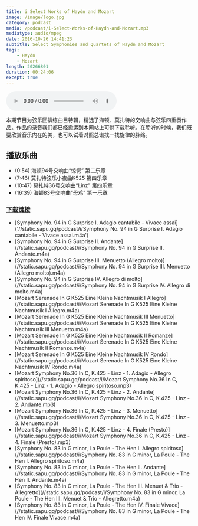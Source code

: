 ```yaml
---
title: i Select Works of Haydn and Mozart
image: /image/logo.jpg
category: podcast
media: /podcast/i-Select-Works-of-Haydn-and-Mozart.mp3
mediatype: audio/mpeg
date: 2016-10-26 14:41:23
subtitle: Select Symphonies and Quartets of Haydn and Mozart
tags:
    - Haydn
    - Mozart
length: 20266801
duration: 00:24:06
except: true
---
```

<audio src="//static.sapu.gq/podcast/i-Select-Works-of-Haydn-and-Mozart.mp3" controls preload="metadata"></audio>

本期节目为弦乐团排练曲目特辑，精选了海顿、莫扎特的交响曲与弦乐四重奏作品。作品的录音我们都已经搬运到本网站上可供下载聆听。在聆听的时候，我们既要欣赏音乐内在的美，也可以试着对照总谱找一找旋律的脉络。

<!--more-->

## 播放乐曲
- (0:54) 海顿94号交响曲“惊愕” 第二乐章
- (7:46) 莫扎特弦乐小夜曲K525 第四乐章
- (10:47) 莫扎特36号交响曲“Linz” 第四乐章
- (16:39) 海顿83号交响曲“母鸡” 第一乐章

### [下载链接](//static.sapu.gq/podcast/i-Select-Works-of-Haydn-and-Mozart.mp3)
- [Symphony No. 94 in G Surprise I. Adagio cantabile - Vivace assai]('//static.sapu.gq/podcast/i/Symphony No. 94 in G Surprise I. Adagio cantabile - Vivace assai.m4a')
- [Symphony No. 94 in G Surprise II. Andante](//static.sapu.gq/podcast/i/Symphony No. 94 in G Surprise II. Andante.m4a)
- [Symphony No. 94 in G Surprise III. Menuetto (Allegro molto)](//static.sapu.gq/podcast/i/Symphony No. 94 in G Surprise III. Menuetto &#40;Allegro molto&#41;.m4a)
- [Symphony No. 94 in G Surprise IV. Allegro di molto](//static.sapu.gq/podcast/i/Symphony No. 94 in G Surprise IV. Allegro di molto.m4a)
- [Mozart Serenade In G K525 Eine Kleine Nachtmusik I Allegro](//static.sapu.gq/podcast/i/Mozart Serenade In G K525 Eine Kleine Nachtmusik I Allegro.m4a)
- [Mozart Serenade In G K525 Eine Kleine Nachtmusik III Menuetto](//static.sapu.gq/podcast/i/Mozart Serenade In G K525 Eine Kleine Nachtmusik III Menuetto.m4a)
- [Mozart Serenade In G K525 Eine Kleine Nachtmusik II Romanze](//static.sapu.gq/podcast/i/Mozart Serenade In G K525 Eine Kleine Nachtmusik II Romanze.m4a)
- [Mozart Serenade In G K525 Eine Kleine Nachtmusik IV Rondo](//static.sapu.gq/podcast/i/Mozart Serenade In G K525 Eine Kleine Nachtmusik IV Rondo.m4a)
- [Mozart Symphony No.36 In C, K.425 - Linz - 1. Adagio - Allegro spiritoso](//static.sapu.gq/podcast/i/Mozart Symphony No.36 In C, K.425 - Linz - 1. Adagio - Allegro spiritoso.mp3)
- [Mozart Symphony No.36 In C, K.425 - Linz - 2. Andante](//static.sapu.gq/podcast/i/Mozart Symphony No.36 In C, K.425 - Linz - 2. Andante.mp3)
- [Mozart Symphony No.36 In C, K.425 - Linz - 3. Menuetto](//static.sapu.gq/podcast/i/Mozart Symphony No.36 In C, K.425 - Linz - 3. Menuetto.mp3)
- [Mozart Symphony No.36 In C, K.425 - Linz - 4. Finale (Presto)](//static.sapu.gq/podcast/i/Mozart Symphony No.36 In C, K.425 - Linz - 4. Finale &#40;Presto&#41;.mp3)
- [Symphony No. 83 in G minor, La Poule - The Hen I. Allegro spiritoso](//static.sapu.gq/podcast/i/Symphony No. 83 in G minor, La Poule - The Hen I. Allegro spiritoso.m4a)
- [Symphony No. 83 in G minor, La Poule - The Hen II. Andante](//static.sapu.gq/podcast/i/Symphony No. 83 in G minor, La Poule - The Hen II. Andante.m4a)
- [Symphony No. 83 in G minor, La Poule - The Hen III. Menuet & Trio - Allegretto](//static.sapu.gq/podcast/i/Symphony No. 83 in G minor, La Poule - The Hen III. Menuet & Trio - Allegretto.m4a)
- [Symphony No. 83 in G minor, La Poule - The Hen IV. Finale Vivace](//static.sapu.gq/podcast/i/Symphony No. 83 in G minor, La Poule - The Hen IV. Finale Vivace.m4a)
